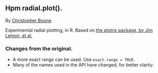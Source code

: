 ## Hpm radial.plot(). ##

By [Christopher Boone][1].

Experimental radial plotting, in R. Based on [the plotrix package, by Jim Lemon, et al.][2]


### Changes from the original. ###

- A more exact range can be used. Use `exact.range = TRUE`.
- Many of the names used in the API have changed, for better clarity.


[1]: http://hypsometry.com
[2]: http://cran.r-project.org/web/packages/plotrix/index.html
